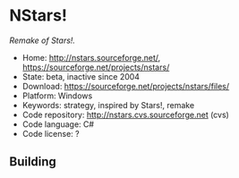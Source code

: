 # NStars!

_Remake of Stars!._

- Home: http://nstars.sourceforge.net/, https://sourceforge.net/projects/nstars/
- State: beta, inactive since 2004
- Download: https://sourceforge.net/projects/nstars/files/
- Platform: Windows
- Keywords: strategy, inspired by Stars!, remake
- Code repository: http://nstars.cvs.sourceforge.net (cvs)
- Code language: C#
- Code license: ?

## Building
